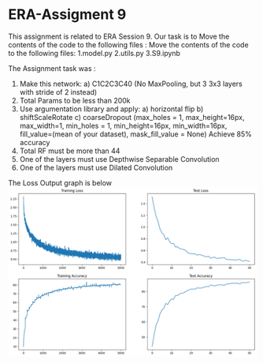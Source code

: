 # ERA-Assigment 9

This assignment is related to ERA Session 9. Our task is to Move the contents of the code to the following files : Move the contents of the code to the following files:
1.model.py
2.utils.py
3.S9.ipynb

The Assignment task was :
1) Make this network:
  a) C1C2C3C40 (No MaxPooling, but 3 3x3 layers with stride of 2 instead)
2) Total Params to be less than 200k
3) Use argumentation library and apply:
  a) horizontal flip
  b) shiftScaleRotate
  c) coarseDropout (max_holes = 1, max_height=16px, max_width=1, min_holes = 1, min_height=16px, min_width=16px, fill_value=(mean of your dataset), mask_fill_value = None)
  Achieve 85% accuracy
4) Total RF must be more than 44
5) One of the layers must use Depthwise Separable Convolution
6) One of the layers must use Dilated Convolution

The Loss Output graph is below 
![Example Image](outputs/loss_graph.png)
